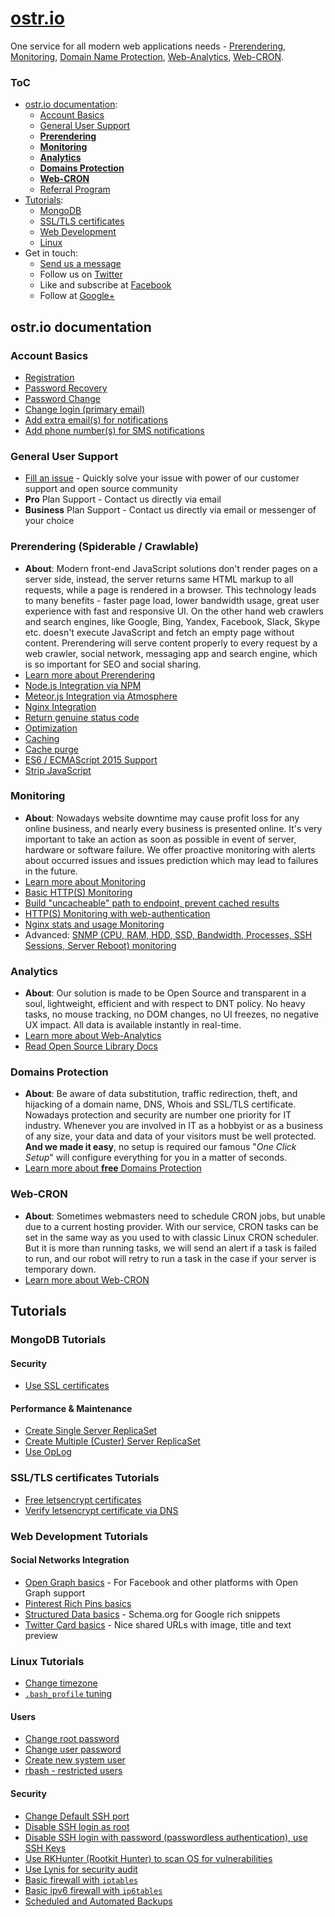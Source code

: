 [ostr.io](https://ostr.io)
======

One service for all modern web applications needs - [Prerendering](https://ostr.io/info/prerendering), [Monitoring](https://ostr.io/info/monitoring), [Domain Name Protection](https://ostr.io/info/domain-names-protection), [Web-Analytics](https://ostr.io/info/web-analytics), [Web-CRON](https://ostr.io/info/web-cron).

### ToC
 - [ostr.io documentation](https://github.com/VeliovGroup/ostrio#ostrio-documentation):
    * [Account Basics](https://github.com/VeliovGroup/ostrio#account-basics)
    * [General User Support](https://github.com/VeliovGroup/ostrio#general-user-support)
    * [__Prerendering__](https://github.com/VeliovGroup/ostrio#prerendering-spiderable--crawlable)
    * [__Monitoring__](https://github.com/VeliovGroup/ostrio#monitoring)
    * [__Analytics__](https://github.com/VeliovGroup/ostrio#analytics)
    * [__Domains Protection__](https://github.com/VeliovGroup/ostrio#domains-protection)
    * [__Web-CRON__](https://github.com/VeliovGroup/ostrio#web-cron)
    * [Referral Program](https://github.com/VeliovGroup/ostrio/blob/master/docs/account/referral-program.md)
 - [Tutorials](https://github.com/VeliovGroup/ostrio#tutorials):
    * [MongoDB](https://github.com/VeliovGroup/ostrio#mongodb-tutorials)
    * [SSL/TLS certificates](https://github.com/VeliovGroup/ostrio#ssltls-certificates-tutorials)
    * [Web Development](https://github.com/VeliovGroup/ostrio#web-development-tutorials)
    * [Linux](https://github.com/VeliovGroup/ostrio#linux-tutorials)
 - Get in touch:
    * <a href="mailto:info@ostr.io" target="_parent">Send us a message</a>
    * Follow us on [Twitter](https://twitter.com/ostrio_service)
    * Like and subscribe at [Facebook](https://www.facebook.com/ostrio.service)
    * Follow at [Google+](https://plus.google.com/+OstrIo)

## ostr.io documentation
### Account Basics
 - [Registration](https://github.com/VeliovGroup/ostrio/blob/master/docs/account/sign-up.md)
 - [Password Recovery](https://github.com/VeliovGroup/ostrio/blob/master/docs/account/password-recovery.md)
 - [Password Change](https://github.com/VeliovGroup/ostrio/blob/master/docs/account/password-change.md)
 - [Change login (primary email)](https://github.com/VeliovGroup/ostrio/blob/master/docs/account/change-primary-email.md)
 - [Add extra email(s) for notifications](https://github.com/VeliovGroup/ostrio/blob/master/docs/account/add-notification-email.md)
 - [Add phone number(s) for SMS notifications](https://github.com/VeliovGroup/ostrio/blob/master/docs/account/add-notification-phone-number.md)

### General User Support
 - [Fill an issue](https://github.com/VeliovGroup/ostrio/issues) - Quickly solve your issue with power of our customer support and open source community
 - __Pro__ Plan Support - Contact us directly via email
 - __Business__ Plan Support - Contact us directly via email or messenger of your choice

<!-- ### Resources Management
 - Server: [Add and verify by IP]()
 - Server: [Add and verify by domain name]()
 - Domain: [Whois integrity monitoring]()
 - Domain: [DNS records integrity monitoring]()
 - Website: [SSL certificate integrity monitoring]() -->

### Prerendering (Spiderable / Crawlable)
 - __About__: Modern front-end JavaScript solutions don't render pages on a server side, instead, the server returns same HTML markup to all requests, while a page is rendered in a browser. This technology leads to many benefits - faster page load, lower bandwidth usage, great user experience with fast and responsive UI. On the other hand web crawlers and search engines, like Google, Bing, Yandex, Facebook, Slack, Skype etc. doesn't execute JavaScript and fetch an empty page without content. Prerendering will serve content properly to every request by a web crawler, social network, messaging app and search engine, which is so important for SEO and social sharing.
 - [Learn more about Prerendering](https://ostr.io/info/prerendering)
 - [Node.js Integration via NPM](https://github.com/VeliovGroup/ostrio/blob/master/docs/prerendering/node-npm.md)
 - [Meteor.js Integration via Atmosphere](https://github.com/VeliovGroup/ostrio/blob/master/docs/prerendering/meteor-atmosphere.md)
 - [Nginx Integration](https://github.com/VeliovGroup/ostrio/blob/master/docs/prerendering/nginx.md)
 - [Return genuine status code](https://github.com/VeliovGroup/ostrio/blob/master/docs/prerendering/genuine-status-code.md)
 - [Optimization](https://github.com/VeliovGroup/ostrio/blob/master/docs/prerendering/optimization.md)
 - [Caching](https://github.com/VeliovGroup/ostrio/blob/master/docs/prerendering/cache.md)
 - [Cache purge](https://github.com/VeliovGroup/ostrio/blob/master/docs/prerendering/cache-purge.md)
 - [ES6 / ECMAScript 2015 Support](https://github.com/VeliovGroup/ostrio/blob/master/docs/prerendering/es6-support.md)
 - [Strip JavaScript](https://github.com/VeliovGroup/ostrio/blob/master/docs/prerendering/strip-javascript.md)

### Monitoring
 - __About__: Nowadays website downtime may cause profit loss for any online business, and nearly every business is presented online. It's very important to take an action as soon as possible in event of server, hardware or software failure. We offer proactive monitoring with alerts about occurred issues and issues prediction which may lead to failures in the future.
 - [Learn more about Monitoring](https://ostr.io/info/monitoring)
 - [Basic HTTP(S) Monitoring](https://github.com/VeliovGroup/ostrio/blob/master/docs/monitoring/basics.md)
 - [Build "uncacheable" path to endpoint, prevent cached results](https://github.com/VeliovGroup/ostrio/blob/master/docs/monitoring/custom-path.md)
 - [HTTP(S) Monitoring with web-authentication](https://github.com/VeliovGroup/ostrio/blob/master/docs/monitoring/with-auth.md)
 - [Nginx stats and usage Monitoring](https://github.com/VeliovGroup/ostrio/blob/master/docs/monitoring/nginx-stats.md)
 - Advanced: [SNMP (CPU, RAM, HDD, SSD, Bandwidth, Processes, SSH Sessions, Server Reboot) monitoring](https://github.com/VeliovGroup/ostrio/blob/master/docs/monitoring/snmp.md)

### Analytics
 - __About__: Our solution is made to be Open Source and transparent in a soul, lightweight, efficient and with respect to DNT policy. No heavy tasks, no mouse tracking, no DOM changes, no UI freezes, no negative UX impact. All data is available instantly in real-time.
 - [Learn more about Web-Analytics](https://ostr.io/info/web-analytics)
 - [Read Open Source Library Docs](https://github.com/VeliovGroup/ostrio-analytics)

### Domains Protection
 - __About__: Be aware of data substitution, traffic redirection, theft, and hijacking of a domain name, DNS, Whois and SSL/TLS certificate. Nowadays protection and security are number one priority for IT industry. Whenever you are involved in IT as a hobbyist or as a business of any size, your data and data of your visitors must be well protected. __And we made it easy__, no setup is required our famous "*One Click Setup*" will configure everything for you in a matter of seconds.
 - [Learn more about __free__ Domains Protection](https://ostr.io/info/domain-names-protection)

### Web-CRON
 - __About__: Sometimes webmasters need to schedule CRON jobs, but unable due to a current hosting provider. With our service, CRON tasks can be set in the same way as you used to with classic Linux CRON scheduler. But it is more than running tasks, we will send an alert if a task is failed to run, and our robot will retry to run a task in the case if your server is temporary down.
 - [Learn more about Web-CRON](https://ostr.io/info/web-cron)

<!--  - Custom: [JSON Endpoint Monitoring]()
 - Custom: [XML Endpoint Monitoring]() -->

<!--  - [Phusion Passenger `passenger-status` Monitoring]()
 - [PHP stats and usage Monitoring]()
 - [Node.js stats and usage Monitoring]()
 - [MongoDB stats and usage Monitoring]()
 - PHP: [MySQL Database Monitoring]()
 - Ruby: [MySQL Database Monitoring]()
 - Node.js: [MySQL Database Monitoring]()
 - PHP: [MongoDB Database Monitoring]()
 - Ruby: [MongoDB Database Monitoring]()
 - Node.js: [MongoDB Database Monitoring]()
 - PHP: [Redis Database Monitoring]()
 - Ruby: [Redis Database Monitoring]()
 - Node.js: [Redis Database Monitoring]()
 - Custom: [Server stats Monitoring with Node.js]()
 - Custom: [Server stats Monitoring with Ruby]()
 - Custom: [Server stats Monitoring with PHP]() -->

<!-- ### Web-CRON
 - [Introduction]()
 - [Integration examples]() -->

## Tutorials
<!-- ### nginx
 - [nginx + Node.js with WebSockets]() - Meteor.js, MEAN.js or any other Node.js project with WebSockets
 - [Load monitoring]()
 - [Set up support for h2]()
 - [Basic proxy configuration]()
 - [Proxy injections]()
 - [gzip compressions]()
 - [Optimization]()
 - [Fine tuning]()
 - [Create login/password protected path]()
 - [Security & Protection]()
 - [Enable WebSockets Support]() -->

### MongoDB Tutorials
#### Security
<!--  - [Run MongoDB locally, prevent external access]()
 - [Change default ports]() -->
 - [Use SSL certificates](https://github.com/VeliovGroup/ostrio/blob/master/tutorials/mongodb/use-ssl-http-encryption.md)
 <!-- - [Protect database with password]() -->

#### Performance & Maintenance
 - [Create Single Server ReplicaSet](https://github.com/VeliovGroup/ostrio/blob/master/tutorials/mongodb/single-server-replica-set.md)
 - [Create Multiple (Custer) Server ReplicaSet](https://github.com/VeliovGroup/ostrio/blob/master/tutorials/mongodb/multiple-server-replica-set.md)
 - [Use OpLog](https://github.com/VeliovGroup/ostrio/blob/master/tutorials/mongodb/enable-oplog.md)

<!-- #### Other MongoDB Tips & Tricks
 - [Self-destroying records, TTL]() -->

### SSL/TLS certificates Tutorials
 - [Free letsencrypt certificates](https://github.com/VeliovGroup/ostrio/blob/master/tutorials/ssl/ssl-letsencrypt.md)
 - [Verify letsencrypt certificate via DNS](https://github.com/VeliovGroup/ostrio/blob/master/tutorials/ssl/ssl-letsencrypt-dns-validation.md)

<!--  - [Install SSL/TLS certificate to Nginx]() -->

### Web Development Tutorials
#### Social Networks Integration
 - [Open Graph basics](https://github.com/VeliovGroup/ostrio/blob/master/tutorials/website/social-networking/open-graph-basics.md) - For Facebook and other platforms with Open Graph support
 - [Pinterest Rich Pins basics](https://github.com/VeliovGroup/ostrio/blob/master/tutorials/website/social-networking/pinterest-rich-pins-basics.md)
 - [Structured Data basics](https://github.com/VeliovGroup/ostrio/blob/master/tutorials/website/social-networking/structured-data-basics.md) - Schema.org for Google rich snippets
 - [Twitter Card basics](https://github.com/VeliovGroup/ostrio/blob/master/tutorials/website/social-networking/twitter-cards-basics.md) - Nice shared URLs with image, title and text preview

<!-- #### Security
 - [Basic Security Check-list]()
 - [Google reCAPTCA]()
 - [Advanced Google reCAPTCHA integration]() -->

<!-- #### Visitors Analytics
 - [ostr.io Analytics]()
 - [Google Analytics]()
 - [Yandex Metrika]() -->

<!-- #### Development
 - [Service Workers - Build off-line website]()
 - [Service Workers - App install banner]()
 - [Service Workers - Standalone App]()
 - [favicon - for all devices and browsers]()
 - [robots.txt]() -->

<!-- #### Meteor.js
 - [Build simple off-line application]() -->

<!-- #### Meteor.js Security
 - [DDP Rate limiting]()
 - [reCAPTCHA]() -->

<!-- ### CDN
 - [CloudFlare]()
 - [Advanced security with CloudFlare]() -->

### Linux Tutorials
 - [Change timezone](https://github.com/VeliovGroup/ostrio/blob/master/tutorials/linux/change-timezone.md)
 - [`.bash_profile` tuning](https://github.com/VeliovGroup/ostrio/blob/master/tutorials/linux/bash_profile-tuning.md)
#### Users
 - [Change root password](https://github.com/VeliovGroup/ostrio/blob/master/tutorials/linux/users/root-passwd.md)
 - [Change user password](https://github.com/VeliovGroup/ostrio/blob/master/tutorials/linux/users/user-passwd.md)
 - [Create new system user](https://github.com/VeliovGroup/ostrio/blob/master/tutorials/linux/users/create-user.md)
 - [rbash - restricted users](https://github.com/VeliovGroup/ostrio/blob/master/tutorials/linux/users/rbash.md)
#### Security
 - [Change Default SSH port](https://github.com/VeliovGroup/ostrio/blob/master/tutorials/linux/security/change-ssh-port.md)
 - [Disable SSH login as root](https://github.com/VeliovGroup/ostrio/blob/master/tutorials/linux/security/disable-ssh-root.md)
 - [Disable SSH login with password (passwordless authentication), use SSH Keys](https://github.com/VeliovGroup/ostrio/blob/master/tutorials/linux/security/use-ssh-keys.md)
 - [Use RKHunter (Rootkit Hunter) to scan OS for vulnerabilities](https://github.com/VeliovGroup/ostrio/blob/master/tutorials/linux/security/rootkit-hunter.md)
 - [Use Lynis for security audit](https://github.com/VeliovGroup/ostrio/blob/master/tutorials/linux/security/lynis-security-audit.md)
 - [Basic firewall with `iptables`](https://github.com/VeliovGroup/ostrio/blob/master/tutorials/linux/security/iptables-firewall.md)
 - [Basic ipv6 firewall with `ip6tables`](https://github.com/VeliovGroup/ostrio/blob/master/tutorials/linux/security/iptables-firewall-ipv6.md)
 - [Scheduled and Automated Backups](https://github.com/VeliovGroup/ostrio/blob/master/tutorials/linux/security/automated-backups.md)

